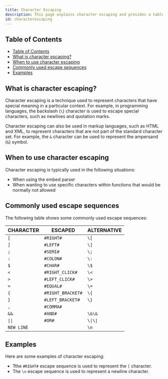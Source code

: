 ```yaml
---
title: Character Escaping
description: This page explains character escaping and provides a table of commonly used escape sequences.
id: characterescaping
---
```


<!-- omit from toc -->

## Table of Contents

- [Table of Contents](#table-of-contents)
- [What is character escaping?](#what-is-character-escaping)
- [When to use character escaping](#when-to-use-character-escaping)
- [Commonly used escape sequences](#commonly-used-escape-sequences)
- [Examples](#examples)

## What is character escaping?

Character escaping is a technique used to represent characters that have special meaning in a particular context. For example, in programming languages, the backslash (`\`) character is used to escape special characters, such as newlines and quotation marks.

Character escaping can also be used in markup languages, such as HTML and XML, to represent characters that are not part of the standard character set. For example, the `&` character can be used to represent the ampersand (`&`) symbol.

## When to use character escaping

Character escaping is typically used in the following situations:

- When using the embed parser
- When wanting to use specific characters within functions that would be normally not allowed

## Commonly used escape sequences

The following table shows some commonly used escape sequences:

| CHARACTER  | ESCAPED           | ALTERNATIVE      |
| ---------- | ----------------- | ---------------- |
| `[`        | `#RIGHT#`         | `\[`             |
| `]`        | `#LEFT#`          | `\]`             |
| `;`        | `#SEMI#`          | `\;`             |
| `:`        | `#COLON#`         | `\:`             |
| `$`        | `#CHAR#`          | `\$`             |
| `<`        | `#RIGHT_CLICK#`   | `\<`             |
| `>`        | `#LEFT_CLICK#`    | `\>`             |
| `=`        | `#EQUAL#`         | `\=`             |
| `{`        | `#RIGHT_BRACKET#` | `\{`             |
| `}`        | `#LEFT_BRACKET#`  | `\}`             |
| `,`        | `#COMMA#`         |                  |
| `&&`       | `#AND#`           | `\&\& `          |
| `\|\|`     | `#OR#`            | `\\|\\|`         |
| `NEW LINE` |                   | `\n`             |

## Examples

Here are some examples of character escaping:

- Tthe `#RIGHT#` escape sequence is used to represent the `[` character.
- The `\n` escape sequence is used to represent a newline character.
